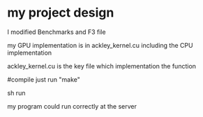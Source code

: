 # my project design
I modified Benchmarks and F3 file

my GPU implementation is in ackley_kernel.cu including the CPU implementation

ackley_kernel.cu is the key file which implementation the function


#compile
just run "make"

sh run

my program could run correctly at the server

